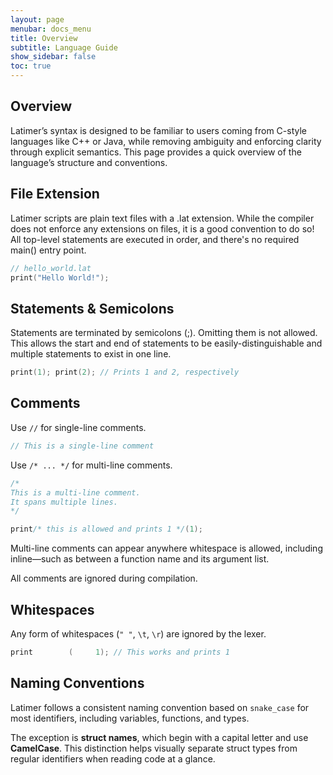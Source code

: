 ```yaml
---
layout: page
menubar: docs_menu
title: Overview
subtitle: Language Guide
show_sidebar: false
toc: true
---
```


## Overview
Latimer’s syntax is designed to be familiar to users coming from C-style languages like C++ or Java, while removing ambiguity and enforcing clarity through explicit semantics. This page provides a quick overview of the language’s structure and conventions.

## File Extension
Latimer scripts are plain text files with a .lat extension. While the compiler does not enforce any extensions on files, it is a good convention to do so! All top-level statements are executed in order, and there's no required main() entry point.

```cpp
// hello_world.lat
print("Hello World!");
```

## Statements & Semicolons
Statements are terminated by semicolons (;). Omitting them is not allowed. This allows the start and end of statements to be easily-distinguishable and multiple statements to exist in one line.

```cpp
print(1); print(2); // Prints 1 and 2, respectively
```

## Comments
Use `//` for single-line comments. 

```cpp
// This is a single-line comment
```

Use `/* ... */` for multi-line comments.

```cpp
/* 
This is a multi-line comment.
It spans multiple lines.
*/

print/* this is allowed and prints 1 */(1);
```
Multi-line comments can appear anywhere whitespace is allowed, including inline—such as between a function name and its argument list.

All comments are ignored during compilation.

## Whitespaces
Any form of whitespaces (`" "`, `\t`, `\r`) are ignored by the lexer.

```cpp
print        (     1); // This works and prints 1
```

## Naming Conventions
Latimer follows a consistent naming convention based on `snake_case` for most identifiers, including variables, functions, and types.

The exception is **struct names**, which begin with a capital letter and use **CamelCase**. This distinction helps visually separate struct types from regular identifiers when reading code at a glance.
